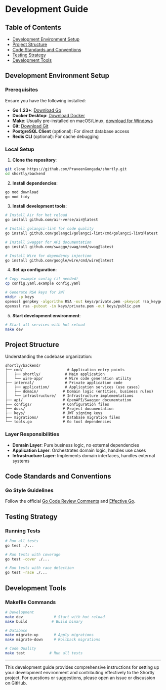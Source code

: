 # Development Guide

## Table of Contents

- [Development Environment Setup](#development-environment-setup)
- [Project Structure](#project-structure)
- [Code Standards and Conventions](#code-standards-and-conventions)
- [Testing Strategy](#testing-strategy)
- [Development Tools](#development-tools)

## Development Environment Setup

### Prerequisites

Ensure you have the following installed:

- **Go 1.23+**: [Download Go](https://golang.org/dl/)
- **Docker Desktop**: [Download Docker](https://www.docker.com/products/docker-desktop)
- **Make**: Usually pre-installed on macOS/Linux, [download for Windows](http://gnuwin32.sourceforge.net/packages/make.htm)
- **Git**: [Download Git](https://git-scm.com/downloads)
- **PostgreSQL Client** (optional): For direct database access
- **Redis CLI** (optional): For cache debugging

### Local Setup

1. **Clone the repository**:

```bash
git clone https://github.com/PraveenGongada/shortly.git
cd shortly/backend
```

2. **Install dependencies**:

```bash
go mod download
go mod tidy
```

3. **Install development tools**:

```bash
# Install Air for hot reload
go install github.com/air-verse/air@latest

# Install golangci-lint for code quality
go install github.com/golangci/golangci-lint/cmd/golangci-lint@latest

# Install Swagger for API documentation
go install github.com/swaggo/swag/cmd/swag@latest

# Install Wire for dependency injection
go install github.com/google/wire/cmd/wire@latest
```

4. **Set up configuration**:

```bash
# Copy example config (if needed)
cp config.yaml.example config.yaml

# Generate RSA keys for JWT
mkdir -p keys
openssl genpkey -algorithm RSA -out keys/private.pem -pkeyopt rsa_keygen_bits:2048
openssl rsa -pubout -in keys/private.pem -out keys/public.pem
```

5. **Start development environment**:

```bash
# Start all services with hot reload
make dev
```

## Project Structure

Understanding the codebase organization:

```
shortly/backend/
├── cmd/                    # Application entry points
│   ├── shortly/           # Main application
│   └── wire-app/          # Wire code generation utility
├── internal/              # Private application code
│   ├── application/       # Application services (use cases)
│   ├── domain/           # Domain logic (entities, business rules)
│   └── infrastructure/   # Infrastructure implementations
├── api/                  # OpenAPI/Swagger documentation
├── configs/              # Configuration files
├── docs/                 # Project documentation
├── keys/                 # JWT signing keys
├── migrations/           # Database migration files
└── tools.go              # Go tool dependencies
```

### Layer Responsibilities

- **Domain Layer**: Pure business logic, no external dependencies
- **Application Layer**: Orchestrates domain logic, handles use cases
- **Infrastructure Layer**: Implements domain interfaces, handles external systems

## Code Standards and Conventions

### Go Style Guidelines

Follow the official [Go Code Review Comments](https://github.com/golang/go/wiki/CodeReviewComments) and [Effective Go](https://golang.org/doc/effective_go.html).

## Testing Strategy

### Running Tests

```bash
# Run all tests
go test ./...

# Run tests with coverage
go test -cover ./...

# Run tests with race detection
go test -race ./...
```

## Development Tools

### Makefile Commands

```bash
# Development
make dev              # Start with hot reload
make build           # Build binary

# Database
make migrate-up       # Apply migrations
make migrate-down     # Rollback migrations

# Code Quality
make test           # Run all tests
```

---

This development guide provides comprehensive instructions for setting up your development environment and contributing effectively to the Shortly project. For questions or suggestions, please open an issue or discussion on GitHub.
